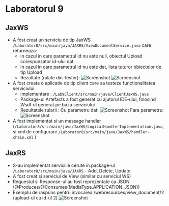 # Laboratorul 9

## JaxWS
   - A fost creat un serviciu de tip JaxWS `/Laborator8/src/main/java/JAXRS/ViewDocumentService.java` care returneaza:
        - in cazul in care parametrul id nu este null, obiectul Upload corespunzator id-ului dat
        - in cazul in care parametrul id nu este dat, lista tuturor obiectelor de tip Upload
        - Rezultate (rulate din Tester):
        ![Screenshot](/tester_ws_no_params.png)
        ![Screenshot](/tester_ws_with_params.png)
   - A fost creata o aplicatie de tip client care sa testeze functionalitatea serviciului
        - implementare : `/Lab9Client/src/main/java/ClientJaxWS.java`
        - Package-ul Artefacts a fost generat cu ajutorul IDE-ului, folosind Wsdl-ul generat pe baza serviciului
        - Rezultatele rularii :
            Cu parametru dat:
                ![Screenshot](/client_response_with_param.png)
            Fara parametru:
                ![Screenshot](/client_response_no_param.png)
   - A fost implementat si un message handler (`/Laborator8/src/main/java/JaxWS/LogicalHandlerImplementation.java`, si xml de configurare `/Laborator8/src/main/java/JaxWS/handler-chain.xml` )

## JaxRS
   - S-au implementat serviciile cerute in package-ul `/Laborator8/src/main/java/JAXRS` - Add, Delete, Update
   - A fost creat si serviciul de View (similar cu serviciul WS)
   - Requestul si Response-ul au fost reprezentate ca JSON (@Produces/@Consumes(MediaType.APPLICATION_JSON))
   - Exemplu de raspuns pentru invocarea /webresources/view_document/2 (upload-ul cu id-ul 2)
    ![Screenshot](/rs_example_of_usage.png)
    